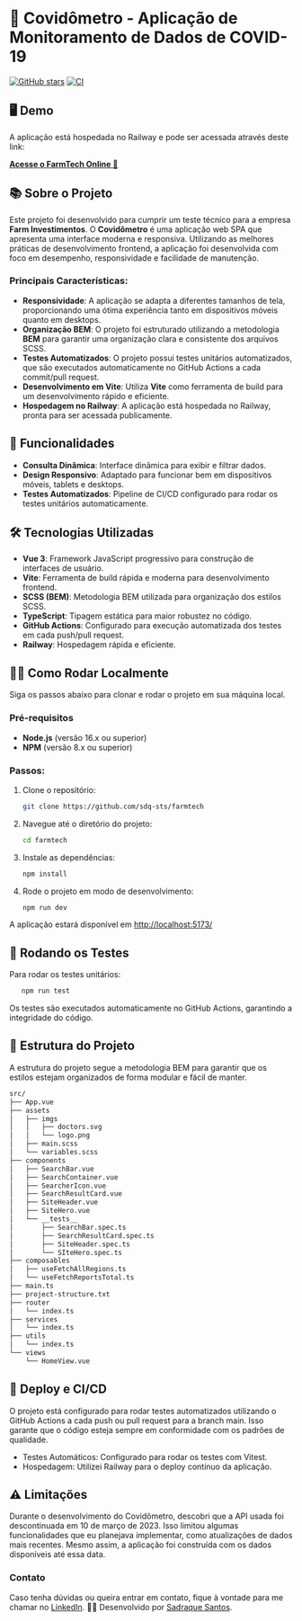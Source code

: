 # 🦠 Covidômetro - Aplicação de Monitoramento de Dados de COVID-19

[![GitHub stars](https://img.shields.io/github/stars/sdq-sts/farmtech)](https://github.com/sdq-sts/farmtech/stargazers)
[![CI](https://github.com/sdq-sts/farmtech/actions/workflows/ci.yml/badge.svg)](https://github.com/sdq-sts/farmtech/actions)

## 🖥️ Demo

A aplicação está hospedada no Railway e pode ser acessada através deste link:

**[Acesse o FarmTech Online 🚀](https://farmtech.up.railway.app/)**

## 📚 Sobre o Projeto

Este projeto foi desenvolvido para cumprir um teste técnico para a empresa **Farm Investimentos**. O **Covidômetro** é uma aplicação web SPA que apresenta uma interface moderna e responsiva. Utilizando as melhores práticas de desenvolvimento frontend, a aplicação foi desenvolvida com foco em desempenho, responsividade e facilidade de manutenção.

### Principais Características:

- **Responsividade**: A aplicação se adapta a diferentes tamanhos de tela, proporcionando uma ótima experiência tanto em dispositivos móveis quanto em desktops.
- **Organização BEM**: O projeto foi estruturado utilizando a metodologia **BEM** para garantir uma organização clara e consistente dos arquivos SCSS.
- **Testes Automatizados**: O projeto possui testes unitários automatizados, que são executados automaticamente no GitHub Actions a cada commit/pull request.
- **Desenvolvimento em Vite**: Utiliza **Vite** como ferramenta de build para um desenvolvimento rápido e eficiente.
- **Hospedagem no Railway**: A aplicação está hospedada no Railway, pronta para ser acessada publicamente.

## 🚀 Funcionalidades

- **Consulta Dinâmica**: Interface dinâmica para exibir e filtrar dados.
- **Design Responsivo**: Adaptado para funcionar bem em dispositivos móveis, tablets e desktops.
- **Testes Automatizados**: Pipeline de CI/CD configurado para rodar os testes unitários automaticamente.

## 🛠️ Tecnologias Utilizadas

- **Vue 3**: Framework JavaScript progressivo para construção de interfaces de usuário.
- **Vite**: Ferramenta de build rápida e moderna para desenvolvimento frontend.
- **SCSS (BEM)**: Metodologia BEM utilizada para organização dos estilos SCSS.
- **TypeScript**: Tipagem estática para maior robustez no código.
- **GitHub Actions**: Configurado para execução automatizada dos testes em cada push/pull request.
- **Railway**: Hospedagem rápida e eficiente.

## 🧑‍💻 Como Rodar Localmente

Siga os passos abaixo para clonar e rodar o projeto em sua máquina local.

### Pré-requisitos

- **Node.js** (versão 16.x ou superior)
- **NPM** (versão 8.x ou superior)

### Passos:

1. Clone o repositório:

   ```bash
   git clone https://github.com/sdq-sts/farmtech
   ```

2. Navegue até o diretório do projeto:

   ```bash
   cd farmtech
   ```

3. Instale as dependências:

   ```bash
   npm install
   ```

4. Rode o projeto em modo de desenvolvimento:
   ```bash
   npm run dev
   ```

A aplicação estará disponível em [http://localhost:5173/](http://localhost:5173/)

## 🧪 Rodando os Testes

Para rodar os testes unitários:

```bash
   npm run test
```

Os testes são executados automaticamente no GitHub Actions, garantindo a integridade do código.

## 📂 Estrutura do Projeto

A estrutura do projeto segue a metodologia BEM para garantir que os estilos estejam organizados de forma modular e fácil de manter.

```bash
src/
├── App.vue
├── assets
│   ├── imgs
│   │   ├── doctors.svg
│   │   └── logo.png
│   ├── main.scss
│   └── variables.scss
├── components
│   ├── SearchBar.vue
│   ├── SearchContainer.vue
│   ├── SearcherIcon.vue
│   ├── SearchResultCard.vue
│   ├── SiteHeader.vue
│   ├── SiteHero.vue
│   └── __tests__
│       ├── SearchBar.spec.ts
│       ├── SearchResultCard.spec.ts
│       ├── SiteHeader.spec.ts
│       └── SIteHero.spec.ts
├── composables
│   ├── useFetchAllRegions.ts
│   └── useFetchReportsTotal.ts
├── main.ts
├── project-structure.txt
├── router
│   └── index.ts
├── services
│   └── index.ts
├── utils
│   └── index.ts
└── views
    └── HomeView.vue
```

## 🚀 Deploy e CI/CD

O projeto está configurado para rodar testes automatizados utilizando o GitHub Actions a cada push ou pull request para a branch main. Isso garante que o código esteja sempre em conformidade com os padrões de qualidade.

- Testes Automáticos: Configurado para rodar os testes com Vitest.
- Hospedagem: Utilizei Railway para o deploy contínuo da aplicação.

## ⚠️ Limitações

Durante o desenvolvimento do Covidômetro, descobri que a API usada foi descontinuada em 10 de março de 2023. Isso limitou algumas funcionalidades que eu planejava implementar, como atualizações de dados mais recentes. Mesmo assim, a aplicação foi construída com os dados disponíveis até essa data.

### Contato

Caso tenha dúvidas ou queira entrar em contato, fique à vontade para me chamar no [LinkedIn](https://www.linkedin.com/in/sdq-sts/).
👨‍💻 Desenvolvido por [Sadraque Santos](https://github.com/sdq-sts).
